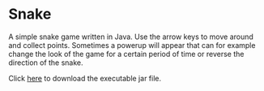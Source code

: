 Snake
======

A simple snake game written in Java. Use the arrow keys to move around and collect points. Sometimes a powerup will appear that can for example change the look of the game for a certain period of time or reverse the direction of the snake. 

Click [here](https://homepages.tuni.fi/igor.podsechin/snake.zip) to download the executable jar file.
